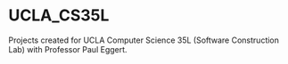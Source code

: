 # UCLA_CS35L

Projects created for UCLA Computer Science 35L (Software Construction Lab) with Professor Paul Eggert.
